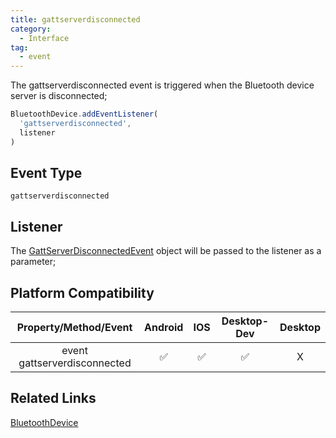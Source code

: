 ```yaml
---
title: gattserverdisconnected
category:
  - Interface
tag:
  - event
---
```


The gattserverdisconnected event is triggered when the Bluetooth device server is disconnected;


```js
BluetoothDevice.addEventListener(
  'gattserverdisconnected',
  listener
)

```


## Event Type

  `gattserverdisconnected`


## Listener 

  The [GattServerDisconnectedEvent](../bluetooth-gett-server-disconnected-event/index.md) object will be passed to the listener as a parameter;
 


## Platform Compatibility

| Property/Method/Event         | Android | IOS | Desktop-Dev | Desktop |
|:-----------------------------:|:-------:|:---:|:-----------:|:-------:|
| event gattserverdisconnected  | ✅      | ✅   | ✅          | X       |


## Related Links

[BluetoothDevice](./index.md)




